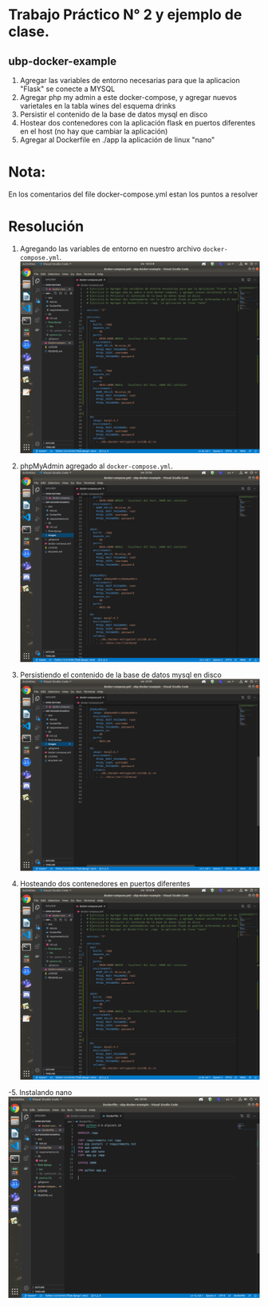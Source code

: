 # Trabajo Práctico N° 2 y ejemplo de clase.
## ubp-docker-example


1. Agregar las variables de entorno necesarias para que la aplicacion "Flask" se conecte a MYSQL  
2. Agregar php my admin a este docker-compose, y agregar nuevos varietales en la tabla wines del esquema drinks  
3. Persistir el contenido de la base de datos mysql en disco  
4. Hostear dos contenedores con la aplicación flask en puertos diferentes en el host (no hay que cambiar la aplicación)  
5. Agregar al Dockerfile en ./app  la aplicación de linux "nano"


# Nota:
En los comentarios del file docker-compose.yml estan los puntos a resolver


# Resolución
1. Agregando las variables de entorno en nuestro archivo ```docker-compose.yml```.  
![Foto1](images/1.png)  

2. phpMyAdmin agregado al ```docker-compose.yml```.
![Foto2](images/2.png)  

3. Persistiendo el contenido de la base de datos mysql en disco
![Foto3](images/3.png)  

4. Hosteando dos contenedores en puertos diferentes 
![Foto4](images/1.png)  

-5. Instalando nano  
![Foto5](images/5.png)  
